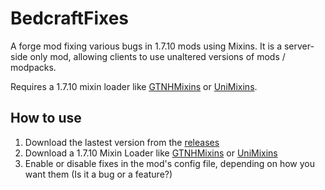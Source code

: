 # BedcraftFixes

A forge mod fixing various bugs in 1.7.10 mods using Mixins. It is a server-side only mod, allowing clients to use
unaltered versions of mods / modpacks.

Requires a 1.7.10 mixin loader like [GTNHMixins](https://github.com/GTNewHorizons/GTNHMixins) or
[UniMixins](https://github.com/LegacyModdingMC/UniMixins).

## How to use
1. Download the lastest version from the [releases](https://github.com/ThePixelbrain/BedcraftFixes/releases)
2. Download a 1.7.10 Mixin Loader like [GTNHMixins](https://github.com/GTNewHorizons/GTNHMixins) or
   [UniMixins](https://github.com/LegacyModdingMC/UniMixins)
3. Enable or disable fixes in the mod's config file, depending on how you want them (Is it a bug or a feature?)

